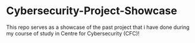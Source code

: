 # Cybersecurity-Project-Showcase
This repo serves as a showcase of the past project that i have done during my course of study in Centre for Cybersecurity (CFC)!


